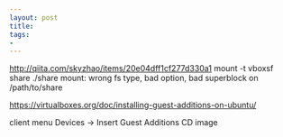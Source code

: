 ```yaml
---
layout: post
title: 
tags:
- 
---
```


http://qiita.com/skyzhao/items/20e04dff1cf277d330a1
mount -t vboxsf share ./share
mount: wrong fs type, bad option, bad superblock on /path/to/share


https://virtualboxes.org/doc/installing-guest-additions-on-ubuntu/

client menu Devices -> Insert Guest Additions CD image
